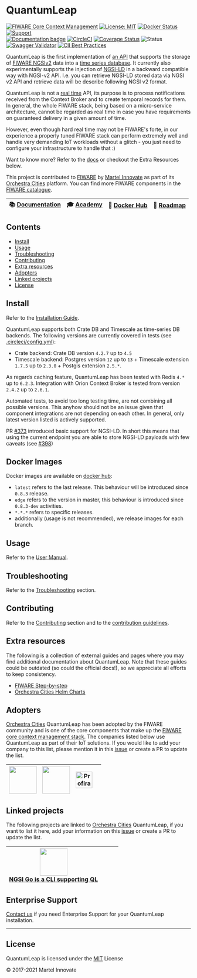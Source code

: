# QuantumLeap

[![FIWARE Core Context Management](https://nexus.lab.fiware.org/static/badges/chapters/core.svg)](https://www.fiware.org/developers/catalogue/)
[![License: MIT](https://img.shields.io/github/license/orchestracities/ngsi-timeseries-api.svg)](https://opensource.org/licenses/MIT)
[![Docker Status](https://img.shields.io/docker/pulls/orchestracities/quantumleap.svg)](https://hub.docker.com/r/orchestracities/quantumleap/)
[![Support](https://img.shields.io/badge/support-ask-yellowgreen.svg)](https://ask.fiware.org/questions/)
<br/>
[![Documentation badge](https://img.shields.io/readthedocs/quantumleap.svg)](https://quantumleap.readthedocs.io/en/latest/)
[![CircleCI](https://circleci.com/gh/orchestracities/ngsi-timeseries-api.svg?style=shield)](https://circleci.com/gh/orchestracities/ngsi-timeseries-api)
[![Coverage Status](https://coveralls.io/repos/github/orchestracities/ngsi-timeseries-api/badge.svg?branch=master)](https://coveralls.io/github/orchestracities/ngsi-timeseries-api?branch=master)
![Status](https://nexus.lab.fiware.org/repository/raw/public/badges/statuses/full.svg)
[![Swagger Validator](https://img.shields.io/swagger/valid/2.0/https/raw.githubusercontent.com/OAI/OpenAPI-Specification/master/examples/v2.0/json/petstore-expanded.json.svg)](https://app.swaggerhub.com/apis/smartsdk/ngsi-tsdb)
[![CII Best Practices](https://bestpractices.coreinfrastructure.org/projects/4394/badge)](https://bestpractices.coreinfrastructure.org/projects/4394)

QuantumLeap is the first implementation of
[an API](https://app.swaggerhub.com/apis/smartsdk/ngsi-tsdb)
that supports the storage of
[FIWARE NGSIv2](https://fiware.github.io/specifications/ngsiv2/stable/)
data into a
[time series database](https://en.wikipedia.org/wiki/Time_series_database).
It currently also experimentally supports the injection of
[NGSI-LD](https://www.etsi.org/deliver/etsi_gs/CIM/001_099/009/01.01.01_60/gs_CIM009v010101p.pdf)
in  a backward compatible way with NGSI-v2 API. I.e. you can retrieve NGSI-LD
stored data via NGSI v2 API and retrieve data will be describe following NGSI
v2 format.

QuantumLeap is not a
[real time](https://en.wikipedia.org/wiki/Real-time_computing)
API, its purpose is to process notifications received from the Context Broker
and to create temporal records for them. In general, the whole FIWARE stack,
being based on a micro-service architecture, cannot be regarded as real time
in case you have requirements on guaranteed delivery in a given amount of time.

However, even though hard real time may not be FIWARE's forte, in our experience
a properly tuned FIWARE stack can perform extremely well and
handle very demanding IoT workloads without a glitch - you just need to
configure your infrastructure to handle that :)

Want to know more? Refer to the
[docs](https://quantumleap.readthedocs.io/en/latest/)
or checkout the Extra Resources below.

This project is contributed to [FIWARE](https://www.fiware.org) by
[Martel Innovate](https://www.martel-innovate.com/) as part of its
[Orchestra Cities](https://www.orchestracities.com/)
platform.
You can find more FIWARE components in the
[FIWARE catalogue](https://catalogue.fiware.org).

|  :books: [Documentation](https://quantumleap.rtfd.io/) | :mortar_board: [Academy](https://fiware-academy.readthedocs.io/en/latest/core/quantum-leap) |  :whale: [Docker Hub](https://hub.docker.com/r/orchestracities/quantumleap/) | :dart: [Roadmap](https://github.com/orchestracities/ngsi-timeseries-api/blob/master/docs/roadmap.md) |
|---|---|---|---|

## Contents

- [Install](#install)
- [Usage](#usage)
- [Troubleshooting](#troubleshooting)
- [Contributing](#contributing)
- [Extra resources](#extra-resources)
- [Adopters](#adopters)
- [Linked projects](#linked-projects)
- [License](#license)

## Install

Refer to the
[Installation Guide](https://quantumleap.readthedocs.io/en/latest/admin/).

QuantumLeap supports both Crate DB and Timescale as time-series DB
backends. The following versions are currently covered in tests
(see [.circleci/config.yml](https://github.com/orchestracities/ngsi-timeseries-api/blob/master/.circleci/config.yml#L204)):

- Crate backend: Crate DB version `4.2.7` up to `4.5`
- Timescale backend: Postgres version `12` up to `13` +
  Timescale extension `1.7.5` up to `2.3.0` + Postgis extension `2.5.*`.

As regards caching feature, QuantumLeap has been tested with Redis `4.*` up
to `6.2.3`.
Integration with Orion Context Broker is tested from version `2.4.2`
up to `2.6.1`.

Automated tests, to avoid too long testing time, are not combining all possible
versions. This anyhow should not be an issue given that component
integrations are not depending on each other.
In general, only latest version listed is actively supported.

PR [#373](https://github.com/orchestracities/ngsi-timeseries-api/pull/373)
introduced basic support for NGSI-LD. In short this means that using
the current endpoint you are able to store NGSI-LD payloads with few caveats
(see [#398](https://github.com/orchestracities/ngsi-timeseries-api/issue/398))

## Docker Images

Docker images are available on
[docker hub](https://hub.docker.com/r/orchestracities/quantumleap/):

- `latest` refers to the last release. This behaviour will be introduced
    since `0.8.3` release.
- `edge` refers to the version in master, this behaviour is introduced
    since `0.8.3-dev` activities.
- `*.*.*` refers to specific releases.
- additionally (usage is not recommended), we release images
  for each branch.

## Usage

Refer to the [User Manual](https://quantumleap.readthedocs.io/en/latest/user/).

## Troubleshooting

Refer to the
[Troubleshooting](https://quantumleap.readthedocs.io/en/latest/user/troubleshooting/)
section.

## Contributing

Refer to the
[Contributing](https://quantumleap.readthedocs.io/en/latest/user/contributing/)
section and to the [contribution guidelines](./CONTRIBUTING.md).

## Extra resources

The following is a collection of external guides and pages where you may find
additional documentation about QuantumLeap. Note that these guides could be
outdated (so could the official docs!), so we appreciate all efforts to keep
consistency.

- [FIWARE Step-by-step](https://fiware-tutorials.readthedocs.io/en/latest/time-series-data/index.html)
- [Orchestra Cities Helm Charts](https://github.com/orchestracities/charts)

## Adopters

[Orchestra Cities](https://www.orchestracities.com/) QuantumLeap has been
adopted by the FIWARE community and is one of the core components that
make up the [FIWARE core context management stack](https://www.fiware.org/developers/catalogue/).
The companies listed below use QuantumLeap as part of their IoT solutions.
If you would like to add your company to this list, please mention it in
this [issue](https://github.com/orchestracities/ngsi-timeseries-api/issues/436)
or create a PR to update the list.

| <a href="https://www.ekz.ch/"><img src="https://www.ekz.ch/.resources/ekzweb/webresources/resources/ekz_logo.svg" height="75" /></a> | <a href="https://www.stadtwerke-wolfsburg.de/"><img src="https://www.stadtwerke-wolfsburg.de/fileadmin/templates/Images/logo_stadtwerke.png" height="75" /></a> | <a href="https://profirator.fi/"><img alt="Profirator" src="https://user-images.githubusercontent.com/7221736/113831287-1e0a2c00-9790-11eb-9167-2c336276d716.png" height="45" /></a>  |  |
|---|---|---|---|

## Linked projects

The following projects are linked to
[Orchestra Cities](https://www.orchestracities.com/) QuantumLeap,
if you want to list it here, add your information on this
[issue](https://github.com/orchestracities/ngsi-timeseries-api/issues/436)
or create a PR to update the list.

| <a href="https://github.com/lets-fiware/ngsi-go"><img src="https://raw.githubusercontent.com/lets-fiware/ngsi-go/gh-pages/img/NGSI-Go.png" height="75" /> <br/> NGSI Go is a CLI supporting QL</a> |  |   |  |
|---|---|---|---|

## Enterprise Support

<a href="mailto:info@orchestracities.com?subject=[Orchestra
Cities]%20Enterprise%20Support">Contact us</a>
if you need Enterprise Support for your QuantumLeap installation.

---

## License

QuantumLeap is licensed under the [MIT](LICENSE) License

© 2017-2021 Martel Innovate
